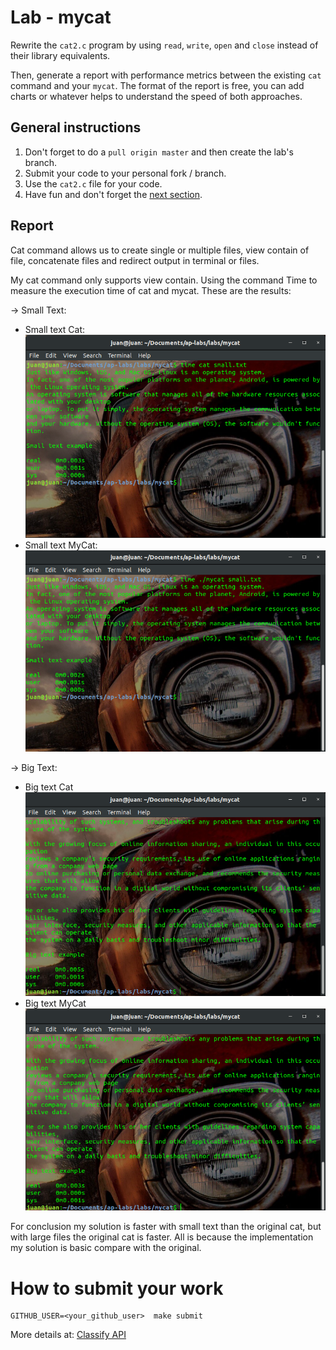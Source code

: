 Lab - mycat
===========

Rewrite the `cat2.c` program by using `read`, `write`, `open` and `close` instead of their library equivalents.

Then, generate a report with performance metrics between the existing `cat` command  and your `mycat`.
The format of the report is free, you can add charts or whatever helps to understand the speed of both approaches.

General instructions
--------------------
1. Don't forget to do a `pull origin master` and then create the lab's branch.
2. Submit your code to your personal fork / branch.
3. Use the `cat2.c` file for your code.
4. Have fun and don't forget the [next section](#how-to-submit-your-work).

Report
------
Cat command allows us to create single or multiple files, view contain of file, concatenate files and
redirect output in terminal or files.

My cat command only supports view contain.
Using the command Time to measure the execution time of cat and mycat.
These are the results:

-> Small Text:
  - Small text Cat:
![Small text Cat](smatextcat.png)
  - Small text MyCat:
![Small text MyCat](smalltextmycat.png)

-> Big Text:
  - Big text Cat
![Big text Cat](bigtextcat.png)
  - Big text MyCat
![Big text MyCat](bigtextmycat.png)

For conclusion my solution is faster with small text than the original cat, but with large files the original cat is faster. All is because the implementation my solution is basic compare with the original.

How to submit your work
=======================
```
GITHUB_USER=<your_github_user>  make submit
```
More details at: [Classify API](../../classify.md)
